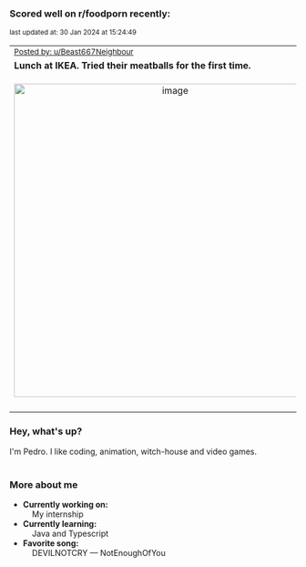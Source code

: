 ### Scored well on r/foodporn recently:

<p align="left"><sub>last updated at: 30 Jan 2024 at 15:24:49</sub></p>

|   |
| --- |
| <sub>[Posted by: u/Beast667Neighbour][source]</sub> |
| **Lunch at IKEA. Tried their meatballs for the first time.** | 
|<p align="center"> <img alt="image" src="https://i.redd.it/ydlwzm5wbefc1.jpeg" width="550" /> </p>|
|   |

### Hey, what's up?

I'm Pedro. I like coding, animation, witch-house and video games.<br><br>

### More about me
- **Currently working on:**  
&nbsp;&nbsp;&nbsp;&nbsp;My internship
- **Currently learning:**  
&nbsp;&nbsp;&nbsp;&nbsp;Java and Typescript
- **Favorite song:**  
&nbsp;&nbsp;&nbsp;&nbsp;DEVILNOTCRY — NotEnoughOfYou<br><br>

  



  
  
  
[linkedin]: https://linkedin.com/in/pedro-h-r-gomes-8a487b14a/
[gmail]: mailto:pilique11@gmail.com
[source]: https://reddit.com/r/FoodPorn/comments/1adxoov/lunch_at_ikea_tried_their_meatballs_for_the_first/
[redditAPI]: https://www.reddit.com/dev/api/